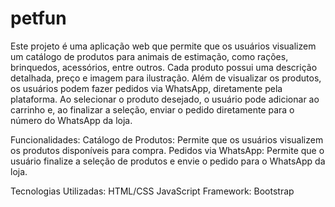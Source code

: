 # petfun

Este projeto é uma aplicação web que permite que os usuários visualizem um catálogo de produtos para animais de estimação, como rações, brinquedos, acessórios, entre outros. Cada produto possui uma descrição detalhada, preço e imagem para ilustração. Além de visualizar os produtos, os usuários podem fazer pedidos via WhatsApp, diretamente pela plataforma. Ao selecionar o produto desejado, o usuário pode adicionar ao carrinho e, ao finalizar a seleção, enviar o pedido diretamente para o número do WhatsApp da loja.

Funcionalidades:
    Catálogo de Produtos: Permite que os usuários visualizem os produtos disponíveis para compra.
    Pedidos via WhatsApp: Permite que o usuário finalize a seleção de produtos e envie o pedido para o WhatsApp da loja.
    
Tecnologias Utilizadas:
    HTML/CSS
    JavaScript
    Framework: Bootstrap 
   
   
